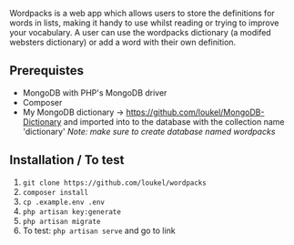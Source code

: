Wordpacks is a web app which allows users to store the definitions for words in lists, making it handy to use whilst reading or trying to improve your vocabulary. A user can use the wordpacks dictionary (a modifed websters dictionary) or add a word with their own definition.

## Prerequistes
* MongoDB with PHP's MongoDB driver
* Composer
* My MongoDB dictionary -> https://github.com/loukel/MongoDB-Dictionary and imported into to the database with the collection name 'dictionary'
  *Note: make sure to create database named wordpacks*
 
 ## Installation / To test
1. `git clone https://github.com/loukel/wordpacks`
2. `composer install`
3. `cp .example.env .env`
4. `php artisan key:generate`
5. `php artisan migrate`
6. To test: `php artisan serve` and go to link
